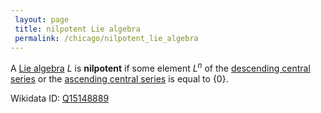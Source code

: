 ```yaml
---
 layout: page
 title: nilpotent Lie algebra
 permalink: /chicago/nilpotent_lie_algebra
---
```

A [Lie algebra](https://mathgloss.github.io/MathGloss/Lie_algebra) $L$ is **nilpotent** if some element $L^n$ of the [descending central series](https://mathgloss.github.io/MathGloss/descending_central_series) or the [ascending central series](https://mathgloss.github.io/MathGloss/ascending_central_series) is equal to $\{0\}$.

Wikidata ID: [Q15148889](https://www.wikidata.org/wiki/Q15148889)